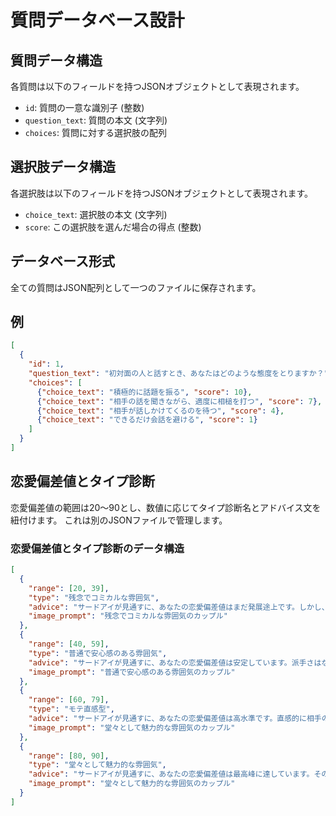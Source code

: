 # 質問データベース設計

## 質問データ構造
各質問は以下のフィールドを持つJSONオブジェクトとして表現されます。
- `id`: 質問の一意な識別子 (整数)
- `question_text`: 質問の本文 (文字列)
- `choices`: 質問に対する選択肢の配列

## 選択肢データ構造
各選択肢は以下のフィールドを持つJSONオブジェクトとして表現されます。
- `choice_text`: 選択肢の本文 (文字列)
- `score`: この選択肢を選んだ場合の得点 (整数)

## データベース形式
全ての質問はJSON配列として一つのファイルに保存されます。

## 例
```json
[
  {
    "id": 1,
    "question_text": "初対面の人と話すとき、あなたはどのような態度をとりますか？",
    "choices": [
      {"choice_text": "積極的に話題を振る", "score": 10},
      {"choice_text": "相手の話を聞きながら、適度に相槌を打つ", "score": 7},
      {"choice_text": "相手が話しかけてくるのを待つ", "score": 4},
      {"choice_text": "できるだけ会話を避ける", "score": 1}
    ]
  }
]
```

## 恋愛偏差値とタイプ診断
恋愛偏差値の範囲は20〜90とし、数値に応じてタイプ診断名とアドバイス文を紐付けます。
これは別のJSONファイルで管理します。

### 恋愛偏差値とタイプ診断のデータ構造
```json
[
  {
    "range": [20, 39],
    "type": "残念でコミカルな雰囲気",
    "advice": "サードアイが見通すに、あなたの恋愛偏差値はまだ発展途上です。しかし、そのユニークな個性は、時に予想外の魅力を放つでしょう。現状を受け入れ、ユーモアを忘れずに。真の自己理解が、新たな扉を開きます。",
    "image_prompt": "残念でコミカルな雰囲気のカップル"
  },
  {
    "range": [40, 59],
    "type": "普通で安心感のある雰囲気",
    "advice": "サードアイが見通すに、あなたの恋愛偏差値は安定しています。派手さはないかもしれませんが、その堅実さが周囲に安心感を与えています。現状維持も大切ですが、時には小さな冒険も必要です。内なる情熱を解き放ち、新たな可能性を探求しましょう。",
    "image_prompt": "普通で安心感のある雰囲気のカップル"
  },
  {
    "range": [60, 79],
    "type": "モテ直感型",
    "advice": "サードアイが見通すに、あなたの恋愛偏差値は高水準です。直感的に相手の心を掴む才能に恵まれています。しかし、その才能に溺れてはいけません。真の絆は、表面的な魅力だけでなく、深い理解と共感から生まれます。常に自己を磨き、内面的な豊かさを追求しましょう。",
    "image_prompt": "堂々として魅力的な雰囲気のカップル"
  },
  {
    "range": [80, 90],
    "type": "堂々として魅力的な雰囲気",
    "advice": "サードアイが見通すに、あなたの恋愛偏差値は最高峰に達しています。その存在自体が、周囲を惹きつける磁力を持っています。しかし、真の強さは、弱さを知ることから生まれます。完璧を求めすぎず、時には他者に頼ることも学びましょう。あなたの光は、多くの人々を照らすでしょう。",
    "image_prompt": "堂々として魅力的な雰囲気のカップル"
  }
]
```


